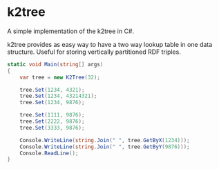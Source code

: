 # k2tree
A simple implementation of the k2tree in C#.

k2tree provides as easy way to have a two way lookup table in one data structure. Useful for storing vertically partitioned RDF triples.

```C#
static void Main(string[] args)
{
    var tree = new K2Tree(32);

    tree.Set(1234, 4321);
    tree.Set(1234, 43214321);
    tree.Set(1234, 9876);

    tree.Set(1111, 9876);
    tree.Set(2222, 9876);
    tree.Set(3333, 9876);

    Console.WriteLine(string.Join(" ", tree.GetByX(1234)));
    Console.WriteLine(string.Join(" ", tree.GetByY(9876)));
    Console.ReadLine();
}
```
